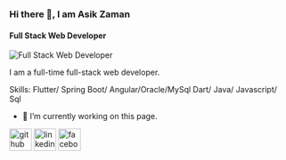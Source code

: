 ### Hi there 👋, I am Asik Zaman
#### Full Stack Web Developer
![Full Stack Web Developer](https://avatars.githubusercontent.com/u/114487026?v=4)

I am a full-time full-stack web developer.

Skills: Flutter/ Spring Boot/ Angular/Oracle/MySql Dart/ Java/ Javascript/ Sql

- 🔭 I’m currently working on this page. 


[<img src='https://cdn.jsdelivr.net/npm/simple-icons@3.0.1/icons/github.svg' alt='github' height='40'>](https://github.com/https://github.com/AsikZaman11?tab=repositories)  [<img src='https://cdn.jsdelivr.net/npm/simple-icons@3.0.1/icons/linkedin.svg' alt='linkedin' height='40'>](https://www.linkedin.com/in/https://www.linkedin.com/in/asik-zaman-7b8a91248//)  [<img src='https://cdn.jsdelivr.net/npm/simple-icons@3.0.1/icons/facebook.svg' alt='facebook' height='40'>](https://www.facebook.com/https://www.facebook.com/asik.zaman.az)  


